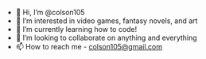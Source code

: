 - 👋 Hi, I’m @colson105
- 👀 I’m interested in video games, fantasy novels, and art
- 🌱 I’m currently learning how to code!
- 💞️ I’m looking to collaborate on anything and everything
- 📫 How to reach me - colson105@gmail.com

<!---
colson105/colson105 is a ✨ special ✨ repository because its `README.md` (this file) appears on your GitHub profile.
You can click the Preview link to take a look at your changes.
--->
